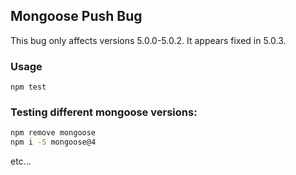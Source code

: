 ## Mongoose Push Bug

This bug only affects versions 5.0.0-5.0.2. It appears fixed in 5.0.3.

### Usage

`npm test`

### Testing different mongoose versions:

```bash
npm remove mongoose
npm i -S mongoose@4
```

etc...
